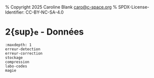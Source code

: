 % Copyright 2025 Caroline Blank <caro@c-space.org>
% SPDX-License-Identifier: CC-BY-NC-SA-4.0

# 2{sup}`e` - Données

```{toctree}
:maxdepth: 1
erreur-detection
erreur-correction
stockage
compression
labo-codes
magie
```
